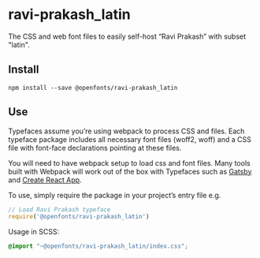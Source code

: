 
# ravi-prakash_latin

The CSS and web font files to easily self-host “Ravi Prakash” with subset "latin".

## Install

`npm install --save @openfonts/ravi-prakash_latin`

## Use

Typefaces assume you’re using webpack to process CSS and files. Each typeface
package includes all necessary font files (woff2, woff) and a CSS file with
font-face declarations pointing at these files.

You will need to have webpack setup to load css and font files. Many tools built
with Webpack will work out of the box with Typefaces such as [Gatsby](https://github.com/gatsbyjs/gatsby)
and [Create React App](https://github.com/facebookincubator/create-react-app).

To use, simply require the package in your project’s entry file e.g.

```javascript
// Load Ravi Prakash typeface
require('@openfonts/ravi-prakash_latin')
```

Usage in SCSS:
```scss
@import "~@openfonts/ravi-prakash_latin/index.css";
```
